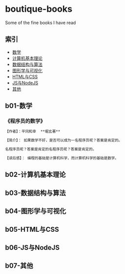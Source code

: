 # boutique-books

Some of the fine books I have read

## 索引

- [数学](#b01-数学)
- [计算机基本理论](#b02-计算机基本理论)
- [数据结构与算法](#b03-数据结构与算法)
- [图形学与可视化](#b04-图形学与可视化)
- [HTML与CSS](#b05-HTML与CSS)
- [JS与NodeJS](#b06-JS与NodeJS)
- [其他](#b07-其他)

## b01-数学

### 《程序员的数学》

``` markdown
【作者】：平冈和幸  **堀玄著**

【简介】： 如果数学不好，是否可以成为一名程序员呢？答案是肯定的。

名程序员呢？答案是肯定的名程序员呢？答案是肯定的。

【读后感】： 编程的基础是计算机科学，而计算机科学的基础是数学。
```

## b02-计算机基本理论

## b03-数据结构与算法

## b04-图形学与可视化

## b05-HTML与CSS

## b06-JS与NodeJS

## b07-其他
